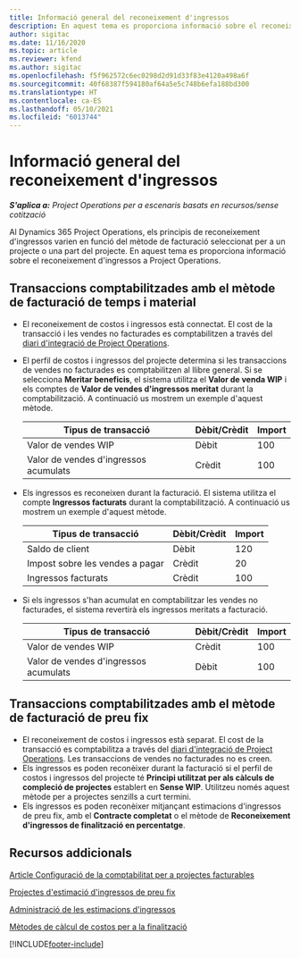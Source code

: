 ```yaml
---
title: Informació general del reconeixement d'ingressos
description: En aquest tema es proporciona informació sobre el reconeixement d'ingressos a Project Operations.
author: sigitac
ms.date: 11/16/2020
ms.topic: article
ms.reviewer: kfend
ms.author: sigitac
ms.openlocfilehash: f5f962572c6ec0298d2d91d33f83e4120a498a6f
ms.sourcegitcommit: 40f68387f594180af64a5e5c748b6efa188bd300
ms.translationtype: HT
ms.contentlocale: ca-ES
ms.lasthandoff: 05/10/2021
ms.locfileid: "6013744"
---
```

# <a name="revenue-recognition-overview"></a>Informació general del reconeixement d'ingressos

_**S'aplica a:** Project Operations per a escenaris basats en recursos/sense cotització_

Al Dynamics 365 Project Operations, els principis de reconeixement d'ingressos varien en funció del mètode de facturació seleccionat per a un projecte o una part del projecte. En aquest tema es proporciona informació sobre el reconeixement d'ingressos a Project Operations.

## <a name="transactions-accounted-using-time-and-material-billing-method"></a>Transaccions comptabilitzades amb el mètode de facturació de temps i material

- El reconeixement de costos i ingressos està connectat. El cost de la transacció i les vendes no facturades es comptabilitzen a través del [diari d'integració de Project Operations](../project-accounting/project-operations-integration-journal.md).
- El perfil de costos i ingressos del projecte determina si les transaccions de vendes no facturades es comptabilitzen al llibre general. Si se selecciona **Meritar beneficis**, el sistema utilitza el **Valor de venda WIP** i els comptes de **Valor de vendes d'ingressos meritat** durant la comptabilització. A continuació us mostrem un exemple d'aquest mètode.  

  | Tipus de transacció | Dèbit/Crèdit | Import |
  | --- | --- | --- |
  | Valor de vendes WIP | Dèbit | 100 |
  | Valor de vendes d'ingressos acumulats | Crèdit | 100 |

- Els ingressos es reconeixen durant la facturació. El sistema utilitza el compte **Ingressos facturats** durant la comptabilització. A continuació us mostrem un exemple d'aquest mètode.  

  | Tipus de transacció | Dèbit/Crèdit | Import |
  | --- | --- | --- |
  | Saldo de client | Dèbit | 120 |
  | Impost sobre les vendes a pagar | Crèdit | 20 |
  | Ingressos facturats | Crèdit | 100 |

- Si els ingressos s'han acumulat en comptabilitzar les vendes no facturades, el sistema revertirà els ingressos meritats a facturació.

  | Tipus de transacció | Dèbit/Crèdit | Import |
  | --- | --- | --- |
  | Valor de vendes WIP | Crèdit | 100 |
  | Valor de vendes d'ingressos acumulats | Dèbit | 100 |

## <a name="transactions-accounted-using-the-fixed-price-billing-method"></a>Transaccions comptabilitzades amb el mètode de facturació de preu fix

- El reconeixement de costos i ingressos està separat. El cost de la transacció es comptabilitza a través del [diari d'integració de Project Operations](../project-accounting/project-operations-integration-journal.md). Les transaccions de vendes no facturades no es creen.
- Els ingressos es poden reconèixer durant la facturació si el perfil de costos i ingressos del projecte té **Principi utilitzat per als càlculs de compleció de projectes** establert en **Sense WIP**. Utilitzeu només aquest mètode per a projectes senzills a curt termini.
- Els ingressos es poden reconèixer mitjançant estimacions d'ingressos de preu fix, amb el **Contracte completat** o el mètode de **Reconeixement d'ingressos de finalització en percentatge**.

## <a name="additional-resources"></a>Recursos addicionals
[Article Configuració de la comptabilitat per a projectes facturables](../project-accounting/configure-accounting-billable-projects.md)

[Projectes d'estimació d'ingressos de preu fix](rev-rec-percentage-completion-method.md)

[Administració de les estimacions d'ingressos](rev-rec-completed-contract-method.md)

[Mètodes de càlcul de costos per a la finalització](cost-complete-methods.md)


[!INCLUDE[footer-include](../includes/footer-banner.md)]